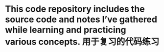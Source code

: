 # This code repository includes the source code and notes I’ve gathered while learning and practicing various concepts.  用于复习的代码练习
